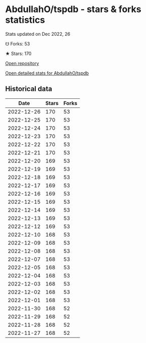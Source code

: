 # AbdullahO/tspdb - stars & forks statistics

Stats updated on Dec 2022, 26

☋ Forks: 53

★ Stars: 170

[Open repository](https://github.com/AbdullahO/tspdb)

[Open detailed stats for AbdullahO/tspdb](https://reviewgithub.com/rep/AbdullahO/tspdb)

## Historical data
| Date | Stars | Forks |
|------|-------|-------|
| 2022-12-26 | 170 | 53 | 
| 2022-12-25 | 170 | 53 | 
| 2022-12-24 | 170 | 53 | 
| 2022-12-23 | 170 | 53 | 
| 2022-12-22 | 170 | 53 | 
| 2022-12-21 | 170 | 53 | 
| 2022-12-20 | 169 | 53 | 
| 2022-12-19 | 169 | 53 | 
| 2022-12-18 | 169 | 53 | 
| 2022-12-17 | 169 | 53 | 
| 2022-12-16 | 169 | 53 | 
| 2022-12-15 | 169 | 53 | 
| 2022-12-14 | 169 | 53 | 
| 2022-12-13 | 169 | 53 | 
| 2022-12-12 | 169 | 53 | 
| 2022-12-10 | 168 | 53 | 
| 2022-12-09 | 168 | 53 | 
| 2022-12-08 | 168 | 53 | 
| 2022-12-07 | 168 | 53 | 
| 2022-12-05 | 168 | 53 | 
| 2022-12-04 | 168 | 53 | 
| 2022-12-03 | 168 | 53 | 
| 2022-12-02 | 168 | 53 | 
| 2022-12-01 | 168 | 53 | 
| 2022-11-30 | 168 | 52 | 
| 2022-11-29 | 168 | 52 | 
| 2022-11-28 | 168 | 52 | 
| 2022-11-27 | 168 | 52 | 

